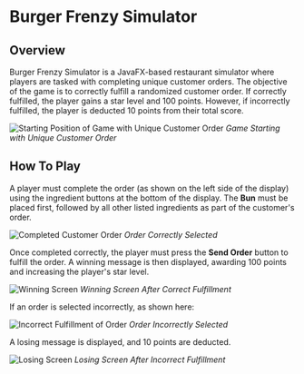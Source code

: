 # Burger Frenzy Simulator

## Overview
Burger Frenzy Simulator is a JavaFX-based restaurant simulator where players are tasked with completing unique customer orders. The objective of the game is to correctly fulfill a randomized customer order. If correctly fulfilled, the player gains a star level and 100 points. However, if incorrectly fulfilled, the player is deducted 10 points from their total score.

![Starting Position of Game with Unique Customer Order](https://github.com/user-attachments/assets/9bfa70fa-646b-4475-a73d-c4f752dfbd07)
*Game Starting with Unique Customer Order*

## How To Play
A player must complete the order (as shown on the left side of the display) using the ingredient buttons at the bottom of the display. The **Bun** must be placed first, followed by all other listed ingredients as part of the customer's order.

![Completed Customer Order](https://github.com/user-attachments/assets/6526b422-245b-41f9-9dea-aefb849e82bc)
*Order Correctly Selected*

Once completed correctly, the player must press the **Send Order** button to fulfill the order. A winning message is then displayed, awarding 100 points and increasing the player's star level.

![Winning Screen](https://github.com/user-attachments/assets/b9d894c1-87f4-453a-946b-87a299906a55)
*Winning Screen After Correct Fulfillment*

If an order is selected incorrectly, as shown here:

![Incorrect Fulfillment of Order](https://github.com/user-attachments/assets/cab8756d-bf65-475a-bede-cd3d70c19caf)
*Order Incorrectly Selected*

A losing message is displayed, and 10 points are deducted.

![Losing Screen](https://github.com/user-attachments/assets/bf28ba11-5f1c-4e7c-8d32-63f6c6ec7a4e)
*Losing Screen After Incorrect Fulfillment*




